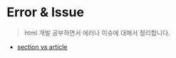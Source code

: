 # Error & Issue

> html 개발 공부하면서 에러나 이슈에 대해서 정리합니다.

- [section vs article](https://stackoverflow.com/questions/7549561/section-vs-article-html5)
